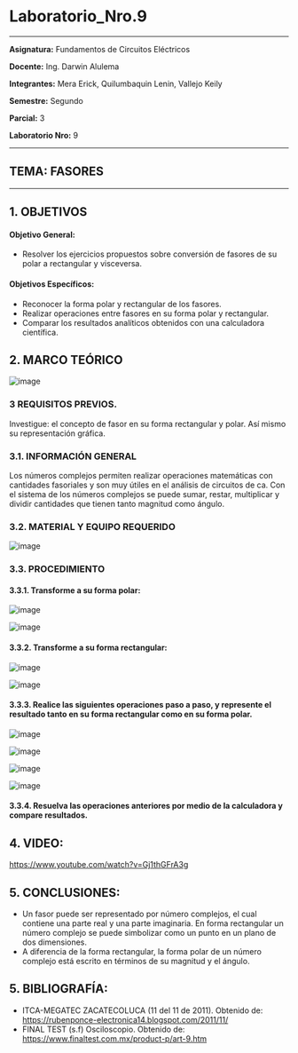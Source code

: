 # Laboratorio_Nro.9
------------
 **Asignatura:**  Fundamentos de Circuitos Eléctricos 
                          
 **Docente:**     Ing. Darwin Alulema            
                    
 **Integrantes:** Mera Erick, Quilumbaquin Lenin, Vallejo Keily
                  
 **Semestre:**    Segundo
 
 **Parcial:**     3
 
 **Laboratorio Nro:**     9
 
------------
## **TEMA:**  FASORES
------------

## 1. OBJETIVOS

   #### Objetivo General:

   - Resolver los ejercicios propuestos sobre conversión de fasores de su polar a rectangular y visceversa. 

   #### Objetivos Específicos:
    
   - Reconocer la forma polar y rectangular de los fasores.
   - Realizar operaciones entre fasores en su forma polar y rectangular.
   - Comparar los resultados analíticos obtenidos con una calculadora científica. 

## 2. MARCO TEÓRICO

![image](https://user-images.githubusercontent.com/84594486/133163917-6b04fcb2-8817-454b-903c-e0494d294684.png)

### 3 REQUISITOS PREVIOS.
 
   Investigue: el concepto de fasor en su forma rectangular y polar. Así mismo su representación gráfica.

### 3.1. INFORMACIÓN GENERAL

Los números complejos permiten realizar operaciones matemáticas con cantidades fasoriales y son muy útiles en el análisis de circuitos de ca. Con el sistema de los números complejos se puede sumar, restar, multiplicar y dividir cantidades que tienen tanto magnitud como ángulo.

### 3.2. MATERIAL Y EQUIPO REQUERIDO

![image](https://user-images.githubusercontent.com/84594486/133164232-0e0c4205-c410-427a-9170-3285985f5f62.png)

### 3.3. PROCEDIMIENTO 

#### 3.3.1. Transforme a su forma polar:

![image](https://user-images.githubusercontent.com/84594486/133164902-61326aef-c920-474f-a4d0-297cef67e5d1.png)

![image](https://user-images.githubusercontent.com/84594486/133164928-b2a3fd44-65a1-48f2-bbb1-c551d9cc2e88.png)

#### 3.3.2. Transforme a su forma rectangular:

![image](https://user-images.githubusercontent.com/84594486/133164991-24509b40-505c-4ab9-9417-5d1257b31b8c.png)

![image](https://user-images.githubusercontent.com/84594486/133165021-246bd89f-a7da-49b4-ab24-426ac799cf74.png)

#### 3.3.3. Realice las siguientes operaciones paso a paso, y represente el resultado tanto en su forma rectangular como en su forma polar.

![image](https://user-images.githubusercontent.com/84594486/133165230-15fcc443-4b29-4500-88b7-cc12716d8427.png)

![image](https://user-images.githubusercontent.com/84594486/133165270-58c4db15-5ebb-4b6d-8d6c-95aa7e331a9d.png)

![image](https://user-images.githubusercontent.com/84594486/133165463-0f691b0f-5939-49c1-a7c3-4a84d3931a48.png)

![image](https://user-images.githubusercontent.com/84594486/133165488-5e6f8dfc-3df8-4021-a5e5-3351f0854093.png)


#### 3.3.4. Resuelva las operaciones anteriores por medio de la calculadora y compare resultados.


## 4. VIDEO:

https://www.youtube.com/watch?v=Gj1thGFrA3g

## 5. CONCLUSIONES:

- Un fasor puede ser representado por número complejos, el cual contiene una parte real y una parte imaginaria. En forma rectangular un número complejo se puede simbolizar como un punto en un plano de dos dimensiones. 
- A diferencia de la forma rectangular, la forma polar de un número complejo está escrito en términos de su magnitud y el ángulo.


## 5. BIBLIOGRAFÍA:

- ITCA-MEGATEC ZACATECOLUCA (11 del 11 de 2011). Obtenido de: https://rubenponce-electronica14.blogspot.com/2011/11/
- FINAL TEST (s.f) Osciloscopio. Obtenido de: https://www.finaltest.com.mx/product-p/art-9.htm
